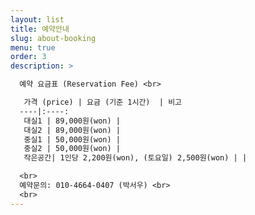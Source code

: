```yaml
---
layout: list
title: 예약안내 
slug: about-booking
menu: true
order: 3
description: >

  예약 요금표 (Reservation Fee) <br>

   가격 (price) | 요금 (기준 1시간)  | 비고  
  ----|:----: 
   대실1 | 89,000원(won) | 
   대실2 | 89,000원(won) |  
   중실1 | 50,000원(won) | 
   중실2 | 50,000원(won) | 
   작은공간| 1인당 2,200원(won), (토요일) 2,500원(won) | |

  <br>
  예약문의: 010-4664-0407 (박서우) <br>
  <br>
---
```

